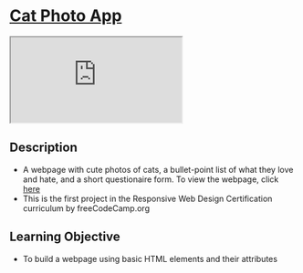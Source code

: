 # [Cat Photo App](https://vincentz-42.github.io/freecodecamp/CatPhotoApp/)
<iframe src="https://vincentz-42.github.io/freecodecamp/CatPhotoApp/"></iframe>

## Description
* A webpage with cute photos of cats, a bullet-point list of what they love and hate, and a short questionaire form. To view the webpage, click <a href="https://vincentz-42.github.io/freecodecamp/CatPhotoApp/" target="_blank">here</a>
* This is the first project in the Responsive Web Design Certification curriculum by freeCodeCamp.org

## Learning Objective
* To build a webpage using basic HTML elements and their attributes 
